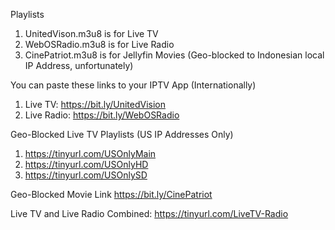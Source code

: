 Playlists
1. UnitedVison.m3u8 is for Live TV
2. WebOSRadio.m3u8 is for Live Radio
3. CinePatriot.m3u8 is for Jellyfin Movies (Geo-blocked to Indonesian local IP Address, unfortunately)

You can paste these links to your IPTV App (Internationally)
1. Live TV: https://bit.ly/UnitedVision
2. Live Radio: https://bit.ly/WebOSRadio

Geo-Blocked Live TV Playlists (US IP Addresses Only)
1. https://tinyurl.com/USOnlyMain
2. https://tinyurl.com/USOnlyHD
3. https://tinyurl.com/USOnlySD
   
Geo-Blocked Movie Link
https://bit.ly/CinePatriot

Live TV and Live Radio Combined: https://tinyurl.com/LiveTV-Radio
